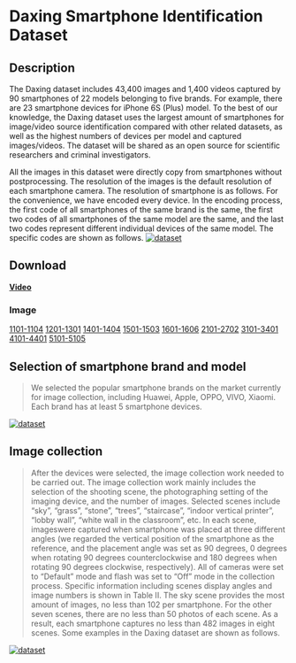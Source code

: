 # Daxing Smartphone Identification Dataset

## Description
The Daxing dataset includes 43,400 images and 1,400 videos captured by 90 smartphones of 22 models belonging to five brands. For example, there are 23 smartphone devices for iPhone 6S (Plus) model. To the best of our knowledge, the Daxing dataset uses the largest amount of smartphones for image/video source identification compared with other related datasets, as well as the highest numbers of devices per model and captured images/videos. The dataset will be shared as an open source for scientific researchers and criminal investigators.

All the images in this dataset were directly copy from smartphones without postprocessing. The resolution of the images is the default resolution of each smartphone camera. The resolution of smartphone is as follows. For the convenience, we have encoded every device. In the encoding process, the first code of all smartphones of the same brand is the same, the first two codes of all smartphones of the same model are the same, and the last two codes represent different individual devices of the same model. The specific codes are
shown as follows.
[![dataset](https://github.com/xyhcn/Daxing/blob/master/imgFile/3.jpg)](http://www.ppsuc.edu.cn)

## Download
[**Video**](http://pan.ppsuc.edu.cn:80/link/EB47EBD36770E30A02B831F190377032)
### Image
[1101-1104](http://pan.ppsuc.edu.cn:80/link/82013B3BA20F7383E727B8B5B6AC17BD)
[1201-1301](http://pan.ppsuc.edu.cn:80/link/A038816CF8B21F9E8E302C5AC4F9FF64)
[1401-1404](http://pan.ppsuc.edu.cn:80/link/ACBE9686A55DC50211B156383CB499A0)
[1501-1503](http://pan.ppsuc.edu.cn:80/link/0C081C731E75402E5CEB0870E5933FC4)
[1601-1606](http://pan.ppsuc.edu.cn:80/link/974D5678C97F679DB02A2680F75C55F4)
[2101-2702](http://pan.ppsuc.edu.cn:80/link/B0746198790389C22CED440317920E7C)
[3101-3401](http://pan.ppsuc.edu.cn:80/link/8092D9F74B650C4717344AF419E9046B)
[4101-4401](http://pan.ppsuc.edu.cn:80/link/C5294C4DE528B181C5BF66F584C94667)
[5101-5105](http://pan.ppsuc.edu.cn:80/link/31B923A59DF62F682F41DDDFBF08454D)

## Selection of smartphone brand and model
>We selected the popular smartphone brands on the market currently for image collection, including Huawei, Apple, OPPO, VIVO, Xiaomi. Each brand has at least 5 smartphone devices.

[![dataset](https://github.com/xyhcn/Daxing/blob/master/imgFile/1.jpg)](http://www.ppsuc.edu.cn)

## Image collection
>After the devices were selected, the image collection work needed to be carried out. The image collection work mainly includes the selection of the shooting scene, the photographing setting of the imaging device, and the number of images. Selected scenes include “sky”, “grass”, “stone”, “trees”, “staircase”, “indoor vertical printer”, “lobby wall”, “white wall in the classroom”, etc. In each scene, imageswere captured when smartphone was placed at three different angles (we regarded the vertical position of the smartphone as the reference, and the placement angle was set as 90 degrees, 0 degrees when rotating 90 degrees counterclockwise and 180 degrees when rotating 90 degrees clockwise, respectively). All of cameras were set to “Default” mode and flash was set to “Off” mode in the collection process. Specific information including scenes display angles and image numbers is shown in Table II. The sky scene provides the most amount of images, no less than 102 per smartphone. For the other seven scenes, there are no less than 50 photos of each scene. As a result, each
smartphone captures no less than 482 images in eight scenes. Some examples in the Daxing dataset are shown as follows.

[![dataset](https://github.com/xyhcn/Daxing/blob/master/imgFile/2.jpg)](http://www.ppsuc.edu.cn)
